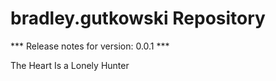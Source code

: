 # bradley.gutkowski Repository

*** Release notes for version: 0.0.1 ***

The Heart Is a Lonely Hunter
